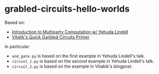 # grabled-circuits-hello-worlds

Based on:
- [Introduction to Multiparty Computation w/ Yehuda Lindell](https://youtu.be/aDL_KScy6hA?si=hlGrMCQkzVgsMY_F)
- [Vitalik's Quick Garbled Circuits Primer](https://vitalik.eth.limo/general/2020/03/21/garbled.html)

In particular:

- `and_gate.py` is based on the first example in Yehuda Lindell's talk.
- `circuit_1.py` is based on the second example in Yehuda Lindell's talk.
- `circuit_2.py` is based on the example in Vitakik's blogpost.
